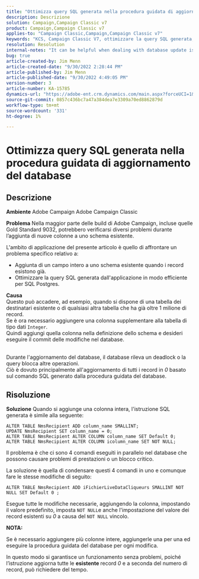 ```yaml
---
title: "Ottimizza query SQL generata nella procedura guidata di aggiornamento del database"
description: Descrizione
solution: Campaign,Campaign Classic v7
product: Campaign,Campaign Classic v7
applies-to: "Campaign Classic,Campaign,Campaign Classic v7"
keywords: "KCS, Campaign Classic V7, ottimizzare la query SQL generata, aggiornamento guidato database"
resolution: Resolution
internal-notes: "It can be helpful when dealing with database update issues with big tables"
bug: true
article-created-by: Jim Menn
article-created-date: "9/30/2022 2:28:44 PM"
article-published-by: Jim Menn
article-published-date: "9/30/2022 4:49:05 PM"
version-number: 3
article-number: KA-15785
dynamics-url: "https://adobe-ent.crm.dynamics.com/main.aspx?forceUCI=1&pagetype=entityrecord&etn=knowledgearticle&id=f9d8b92d-cc40-ed11-9db1-0022480866ad"
source-git-commit: 0857c436bc7a47a384dea7e3309a70ed8862879d
workflow-type: tm+mt
source-wordcount: '331'
ht-degree: 1%

---
```


# Ottimizza query SQL generata nella procedura guidata di aggiornamento del database

## Descrizione


<b>Ambiente</b>
Adobe Campaign Adobe Campaign Classic

<b>Problema</b>
Nella maggior parte delle build di Adobe Campaign, incluse quelle Gold Standard 9032, potrebbero verificarsi diversi problemi durante l’aggiunta di nuove colonne a uno schema esistente.

L&#39;ambito di applicazione del presente articolo è quello di affrontare un problema specifico relativo a:

- Aggiunta di un campo intero a uno schema esistente quando i record esistono già.
- Ottimizzare la query SQL generata dall&#39;applicazione in modo efficiente per SQL Postgres.


<b>Causa</b>
<br>Questo può accadere, ad esempio, quando si dispone di una tabella dei destinatari esistente o di qualsiasi altra tabella che ha già oltre 1 milione di record.
<br>Se è ora necessario aggiungere una colonna supplementare alla tabella di tipo dati `Integer`.
<br>Quindi aggiungi quella colonna nella definizione dello schema e desideri eseguire il commit delle modifiche nel database.

<br>Durante l&#39;aggiornamento del database, il database rileva un deadlock o la query blocca altre operazioni.
<br>Ciò è dovuto principalmente all&#39;aggiornamento di tutti i record in *0* basato sul comando SQL generato dalla procedura guidata del database.<br>

## Risoluzione


<b>Soluzione</b>
Quando si aggiunge una colonna intera, l&#39;istruzione SQL generata è simile alla seguente:


```
ALTER TABLE NmsRecipient ADD column_name SMALLINT;
UPDATE NmsRecipient SET column_name = 0;
ALTER TABLE NmsRecipient ALTER COLUMN column_name SET Default 0;
ALTER TABLE NmsRecipient ALTER COLUMN icolumn_name SET NOT NULL;
```


Il problema è che ci sono 4 comandi eseguiti in parallelo nel database che possono causare problemi di prestazioni o un blocco critico.

La soluzione è quella di condensare questi 4 comandi in uno e comunque fare le stesse modifiche di seguito:


```
ALTER TABLE NmsRecipient ADD iFichierLiveDataCliqueurs SMALLINT NOT NULL SET Default 0 ;
```


Esegue tutte le modifiche necessarie, aggiungendo la colonna, impostando il valore predefinito, imposta `NOT NULL`e anche l&#39;impostazione del valore dei record esistenti su *0* a causa del `NOT NULL` vincolo.



<b>NOTA:</b>

Se è necessario aggiungere più colonne intere, aggiungerle una per una ed eseguire la procedura guidata del database per ogni modifica.

In questo modo si garantisce un funzionamento senza problemi, poiché l’istruzione aggiorna tutte le <b>esistente </b>record *0* e a seconda del numero di record, può richiedere del tempo.
